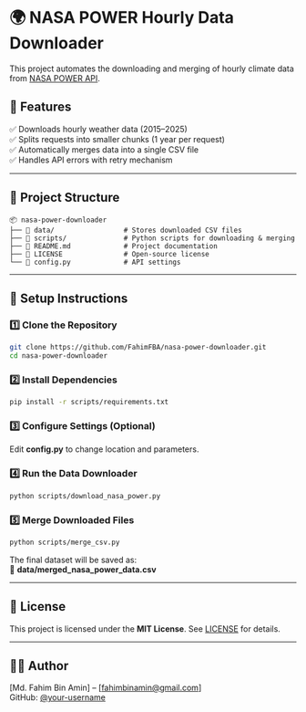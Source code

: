 # 🌍 NASA POWER Hourly Data Downloader

This project automates the downloading and merging of hourly climate data from [NASA POWER API](https://power.larc.nasa.gov/).

## 🚀 Features
✅ Downloads hourly weather data (2015–2025)  
✅ Splits requests into smaller chunks (1 year per request)  
✅ Automatically merges data into a single CSV file  
✅ Handles API errors with retry mechanism  

---

## 📂 Project Structure
```
📦 nasa-power-downloader
├── 📂 data/                 # Stores downloaded CSV files
├── 📂 scripts/              # Python scripts for downloading & merging
├── 📜 README.md             # Project documentation
├── 📜 LICENSE               # Open-source license
└── 📜 config.py             # API settings
```

---

## 🔧 Setup Instructions
### 1️⃣ Clone the Repository
```bash
git clone https://github.com/FahimFBA/nasa-power-downloader.git
cd nasa-power-downloader
```

### 2️⃣ Install Dependencies
```bash
pip install -r scripts/requirements.txt
```

### 3️⃣ Configure Settings (Optional)
Edit **config.py** to change location and parameters.

### 4️⃣ Run the Data Downloader
```bash
python scripts/download_nasa_power.py
```

### 5️⃣ Merge Downloaded Files
```bash
python scripts/merge_csv.py
```

The final dataset will be saved as:  
📜 **data/merged_nasa_power_data.csv**

---

## 📜 License
This project is licensed under the **MIT License**. See [LICENSE](LICENSE) for details.

---

## 👨‍💻 Author
[Md. Fahim Bin Amin] – [fahimbinamin@gmail.com]  
GitHub: [@your-username](https://github.com/FahimFBA)
